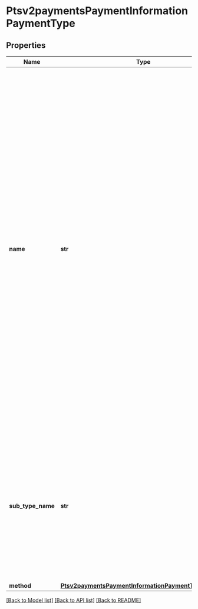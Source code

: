 # Ptsv2paymentsPaymentInformationPaymentType

## Properties
Name | Type | Description | Notes
------------ | ------------- | ------------- | -------------
**name** | **str** | A Payment Type is an agreed means for a payee to receive legal tender from a payer. The way one pays for a commercial financial transaction. Examples: Card, Bank Transfer, Digital, Direct Debit. Possible values: - &#x60;CARD&#x60; (use this for a PIN debit transaction) - &#x60;CHECK&#x60; (use this for all eCheck payment transactions - ECP Debit, ECP Follow-on Credit, ECP StandAlone Credit) - &#x60;bankTransfer&#x60; (use for Online Bank Transafer for methods such as P24, iDeal, Estonia Bank, KCP) - &#x60;localCard&#x60; (KCP Local card via Altpay) - &#x60;carrierBilling&#x60; (KCP Carrier Billing via Altpay)  | [optional] 
**sub_type_name** | **str** | Detailed information about the Payment Type. Possible values: - &#x60;DEBIT&#x60;: Use this value to indicate a PIN debit transaction.  Examples: For Card, if Credit or Debit or PrePaid. For Bank Transfer, if Online Bank Transfer or Wire Transfers.  | [optional] 
**method** | [**Ptsv2paymentsPaymentInformationPaymentTypeMethod**](Ptsv2paymentsPaymentInformationPaymentTypeMethod.md) |  | [optional] 

[[Back to Model list]](../README.md#documentation-for-models) [[Back to API list]](../README.md#documentation-for-api-endpoints) [[Back to README]](../README.md)


